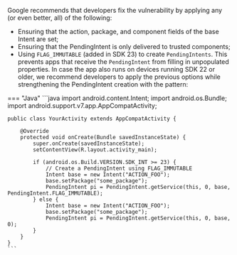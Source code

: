 Google recommends that developers fix the vulnerability by applying any (or even better, all) of the following:

- Ensuring that the action, package, and component fields of the base Intent are set; 
- Ensuring that the PendingIntent is only delivered to trusted components; 
- Using `FLAG_IMMUTABLE` (added in SDK 23) to create `PendingIntents`. This prevents apps that receive the `PendingIntent` from filling in unpopulated properties. In case the app also runs on devices running SDK 22 or older, we recommend developers to apply the previous options while strengthening the PendingIntent creation with the pattern:

=== "Java"
	```java
	import android.content.Intent;
	import android.os.Bundle;
	import android.support.v7.app.AppCompatActivity;
	
	public class YourActivity extends AppCompatActivity {
	
	    @Override
	    protected void onCreate(Bundle savedInstanceState) {
	        super.onCreate(savedInstanceState);
	        setContentView(R.layout.activity_main);
	
	        if (android.os.Build.VERSION.SDK_INT >= 23) {
			  	// Create a PendingIntent using FLAG_IMMUTABLE
				Intent base = new Intent("ACTION_FOO");
				base.setPackage("some_package");
				PendingIntent pi = PendingIntent.getService(this, 0, base, PendingIntent.FLAG_IMMUTABLE);
			} else {
				Intent base = new Intent("ACTION_FOO");
				base.setPackage("some_package");
				PendingIntent pi = PendingIntent.getService(this, 0, base, 0);
			}
	    }
	}
	```

